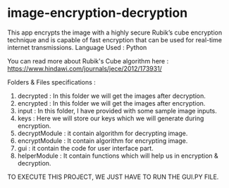# image-encryption-decryption
This app encrypts the image with a highly secure Rubik’s cube encryption technique and is capable of fast encryption that can be used for real-time internet transmissions. 
Language Used : Python

You can read more about Rubik's Cube algorithm here : https://www.hindawi.com/journals/jece/2012/173931/

Folders & Files specifications : 
1. decrypted : In this folder we will get the images after decryption.
2. encrypted : In this folder we will get the images after encryption.
3. input     : In this folder, I have provided with some sample image inputs.
4. keys      : Here we will store our keys which we will generate during encryption.
5. decryptModule : it contain algorithm for decrypting image.
6. encryptModule : It contain algorithm for encrypting image.
7. gui           : it contain the code for user interface part.
8. helperModule  : It contain functions which will help us in encryption & decryption.


TO EXECUTE THIS PROJECT, WE JUST HAVE TO RUN THE GUI.PY FILE.
